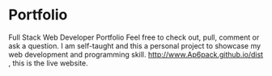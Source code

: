 # Portfolio
Full Stack Web Developer Portfolio
Feel free to check out, pull, comment or ask a question. I am self-taught and this a personal project to showcase my web development and programming skill. http://www.Ap6pack.github.io/dist , this is the live website.
